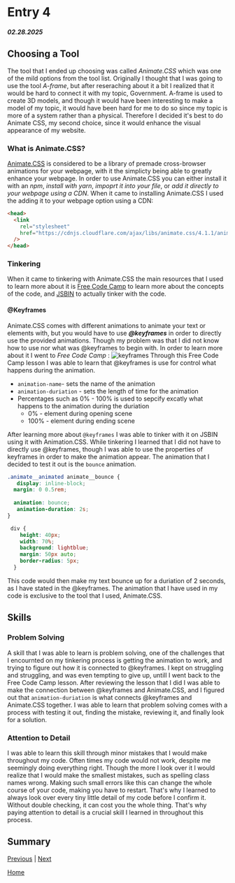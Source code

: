 # Entry 4
##### 02.28.2025 

## Choosing a Tool 
The tool that I ended up choosing was called _Animate.CSS_ which was one of the mild options from the tool list. Originally I thought that I was going to use the tool _A-frame_, but after reseraching about it a bit I realized that it would be hard to connect it with my topic, Government. A-frame is used to create 3D models, and though it would have been interesting to make a model of my topic, it would have been hard for me to do so since my topic is more of a system rather than a physical. Therefore I decided it's best to do Animate CSS, my second choice, since it would enhance the visual appearance of my website. 

### What is Animate.CSS?
[Animate.CSS](https://animate.style/) is considered to be a library of premade cross-browser animations for your webpage, with it the simplicty being able to greatly enhance your webpage. In order to use Animate.CSS you can either install it with an _npm_, _install with yarn_, _impoprt it into your file_, or _add it directly to your webpage using a CDN_. When it came to installing Animate.CSS I used the adding it to your webpage option using a CDN:

```HTML
<head>
  <link
    rel="stylesheet"
    href="https://cdnjs.cloudflare.com/ajax/libs/animate.css/4.1.1/animate.min.css"
  />
</head>
```
### Tinkering 
When it came to tinkering with Animate.CSS the main resources that I used to learn more about it is [Free Code Camp](https://www.freecodecamp.org/) to learn more about the concepts of the code, and [JSBIN](https://jsbin.com/?html,output) to actually tinker with the code. 

#### @Keyframes 
Animate.CSS comes with different animations to animate your text or elements with, but you would have to use **_@keyframes_** in order to directly use the provided animations. Though my problem was that I did not know how to use nor what was @keyframes to begin with. In order to learn more about it I went to _Free Code Camp_ :
![keyframes](https://github.com/user-attachments/assets/5c69750b-3334-4e11-89b2-2724be3f6c81)
Through this Free Code Camp lesson I was able to learn that @keyframes is use for control what happens during the animation. 
* `animation-name`- sets the name of the animation
* `animation-duriation` - sets the length of time for the animation
* Percentages such as 0% - 100% is used to sepcify excatly what happens to the animation during the duriation
  * 0% - element during opening scene
  * 100% - element during ending scene

After learning more about `@keyframes` I was able to tinker with it on JSBIN using it with Animation.CSS. While tinkering I learned that I did not have to directly use @keyframes, though I was able to use the properties of keyframes in order to make the animation appear. The animation that I decided to test it out is the `bounce` animation. 

```CSS
.animate__animated animate__bounce {
   display: inline-block;
  margin: 0 0.5rem;
  
  animation: bounce;
   animation-duration: 2s;
}

 div {
    height: 40px;
    width: 70%;
    background: lightblue;
    margin: 50px auto;
    border-radius: 5px;
  }
```
This code would then make my text bounce up for a duriation of 2 seconds, as I have stated in the @keyframes. The animation that I have used in my code is exclusive to the tool that I used, Animate.CSS. 

## Skills 

### Problem Solving 
A skill that I was able to learn is problem solving, one of the challenges that I encournted on my tinkering process is getting the animation to work, and trying to figure out how it is connected to @keyframes. I kept on struggling and struggling, and was even tempting to give up, untill I went back to the Free Code Camp lesson. After reviewing the lesson that I did I was able to make the connection between @keyframes and Animate.CSS, and I figured out that `animation-duriation` is what connects @keyframes and Animate.CSS together. I was able to learn that problem solving comes with a process with testing it out, finding the mistake, reviewing it, and finally look for a solution. 

### Attention to Detail 
I was able to learn this skill through minor mistakes that I would make throughout my code. Often times my code would not work, despite me seemingly doing everything right. Though the more I look over it I would realize that I would make the smallest mistakes, such as spelling class names wrong. Making such small errors like this can change the whole course of your code, making you have to restart. That's why I learned to always look over every tiny little detail of my code before I confirm it. Without double checking, it can cost you the whole thing. That's why paying attention to detail is a crucial skill I learned in throughout this process. 

## Summary 




[Previous](entry03.md) | [Next](entry05.md)

[Home](../README.md)
